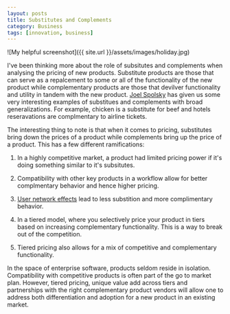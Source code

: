 ```yaml
---
layout: posts
title: Substitutes and Complements
category: Business
tags: [innovation, business]
---
```


![My helpful screenshot]({{ site.url }}/assets/images/holiday.jpg)

I've been thinking more about the role of subsitutes and complements when analysing the pricing of new products. Substitute products are those that can serve as a repalcement to some or all of the functionality of the new product while complementary products are those that devilver functionality and utility in tandem with the new product. [Joel Spolsky] has given us some very interesting examples of substitues and complements with broad generalizations. For example, chicken is a substitute for beef and hotels reseravations are complmentary to airline tickets.

The interesting thing to note is that when it comes to pricing, substitutes bring down the prices of a product while complements bring up the price of a product. This has a few different ramifications:

1. In a highly competitive market, a product had limited pricing power if it's doing something similar to it's subsitutes.

2. Compatibility with other key products in a workflow allow for better complmentary behavior and hence higher pricing. 

4. [User network effects] lead to less substition and more complimentary behavior. 

3. In a tiered model, where you selectively price your product in tiers based on increasing complementary functionality. This is a way to break out of the competition.

5. Tiered pricing also allows for a mix of competitive and complementary functionality. 

In the space of enterprise software, products seldom reside in isolation. Compatibility with competitive products is often part of the go to market plan. However, tiered pricing, unique value add across tiers and partnerships with the right complementary product vendors will allow one to address both differentiation and adoption for a new product in an existing market.


[Joel Spolsky]: https://www.amazon.com/Joel-Software-Occasionally-Developers-Designers/dp/1590593898
[User network effects]: http://a16z.com/2016/03/07/all-about-network-effects/

